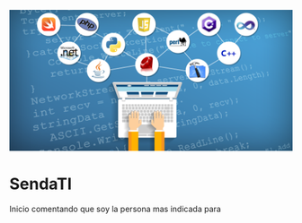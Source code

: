 ![Portada](/image/Programming-Languages.png)

# SendaTI

Inicio comentando que soy la persona mas indicada para 